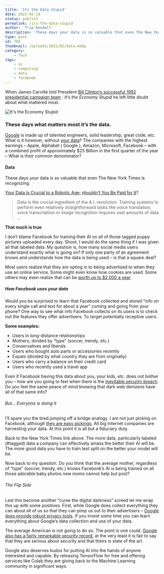 ```yaml
---
title: 'Its the Data Stupid'
date: 2022-02-19
status: publish
permalink: /its-the-data-stupid
author: 'Trip Kendall'
description: 'These days your data is so valuable that even The New York Times is recognizing'
type: post
id: 786
thumbnail: /uploads/2022/02/data.webp
category:
    - Tech
tags:
    - ai
    - computing
    - data
    - facebook
---
```


When James Carville told President [Bill Clinton’s successful 1992 presidential campaign team](https://en.wikipedia.org/wiki/United_States_presidential_election,_1992) : *It’s the Economy Stupid* he left little doubt about what mattered most.

![It's the Economy Stupid](/uploads/2022/02/data.webp)

### These days what matters most it’s the data.

[Google](https://www.google.com/search?q=what+is+googles+data+worth) is made up of talented engineers, solid leadership, great code, etc. What is it however, without [your data](https://myactivity.google.com/privacyadvisor)? The companies with the highest earnings – Apple, Alphabet ( Google ), Amazon, Microsoft, Facebook – with a combined profit of approximately $25 Billion in the first quarter of the year – What is their common denominator?

#### [](https://syndicate.farm/blog/its-the-data-stupid#data)Data

These days your data is so valuable that even The New York Times is recognizing:

[Your Data Is Crucial to a Robotic Age](https://www.nytimes.com/2018/03/06/business/economy/user-data-pay.html);[ ](https://www.nytimes.com/2018/03/06/business/economy/user-data-pay.html)s[houldn’t You Be Paid for It](https://www.nytimes.com/2018/03/06/business/economy/user-data-pay.html)?

> Data is the crucial ingredient of the A.I. revolution. Training systems to perform even relatively straightforward tasks like voice translation, voice transcription or image recognition requires vast amounts of data …

**That much is true**.

I don’t blame Facebook for training their AI on all of those tagged puppy pictures uploaded every day. Shoot, I would do the same thing if I was given all that labeled data. My question is, how many social media users understand exactly what is going on? If only one party of an agreement knows and understands how the data is being used – is that a square deal?

Most users realize that they are opting in to being advertised to when they use an online service. Some might even know how cookies are used. Some others may even realize that can be [worth up to $2,000 a year](https://medium.com/permissionio/how-much-is-your-data-worth-c28488a5812e).

##### [](https://syndicate.farm/blog/its-the-data-stupid#how-facebook-uses-your-data)How Facebook uses your data

Would you be surprised to learn that Facebook collected and stored “info on every single call and text for about a year” coming and going from your phone? One way to see what info Facebook collects on its users is to check out the features they offer advertisers. To target potentially receptive users.

**Some examples:**

- Users in long-distance relationships
- Mothers, divided by “type” (soccer, trendy, etc.)
- Conservatives and liberals
- Users who bought auto parts or accessories recently
- Expats (divided by what country they are from originally)
- Users who carry a balance on their credit card
- Users who recently used a travel app

Even if Facebook having this data about you, your kids, etc. does not bother you – how are you going to feel when there is the [inevitable security breach](https://www.csoonline.com/article/2130877/data-breach/the-biggest-data-breaches-of-the-21st-century.html). Do you feel the same peace of mind knowing that dark web denizens have all of that same info?

###### [](https://syndicate.farm/blog/its-the-data-stupid#but-everyone-is-doing-it)But… Everyone is doing it

I’ll spare you the tired jumping off a bridge analogy. I am not just picking on Facebook, although [they are easy pickings](https://www.theguardian.com/news/2018/mar/17/cambridge-analytica-facebook-influence-us-election). All big Internet companies are harvesting your data. At this point it is all but a fiduciary duty.

Back to the New York Times link above. The more data, particularly labeled (#tagged) data a company can effectively amass the better their AI will be. The more good data you have to train test split on the better your model will be.

Now back to my question. Do you think that the average mother, regardless of “type” (soccer, trendy, etc.) knows Facebook’s AI is being trained on all those adorable baby photos new moms cannot help but post?

###### [](https://syndicate.farm/blog/its-the-data-stupid#the-flip-side)The Flip Side

Lest this become another “curse the digital darkness” screed let me wrap this up with some positives. First, while Google does collect everything they can about all of us so that they can pimp us out to their advertisers – [Google does provide robust privacy tools](https://myactivity.google.com/privacyadvisor). If you invest some time you can learn everything about Google’s data collection and use of your data.

The average American is not going to do so. The point is one could. [Google also has a fairly remarkable security record](https://privacy.google.com/your-security.html?categories_activeEl=sign-in), at the very least it is fair to say that they are serious about security and that theirs is state of the art.

Google also deserves kudos for putting AI into the hands of anyone interested and capable. By releasing TensorFlow for free and offering services like Colab they are giving back to the Machine Learning community in significant ways.